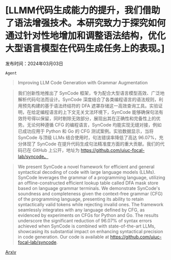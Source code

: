 # [LLMM代码生成能力的提升，我们借助了语法增强技术。本研究致力于探究如何通过针对性地增加和调整语法结构，优化大型语言模型在代码生成任务上的表现。]

发布时间：2024年03月03日

`Agent`

> Improving LLM Code Generation with Grammar Augmentation

> 我们创新性地推出了 SynCode 框架，专为配合大型语言模型高效、广泛地解析代码句法而设计。SynCode 深度结合了各类编程语言的语法规则，利用预先构建的基于语法终结符的 DFA 遮罩存储这一高效查询工具。实验证明，在给定编程语言的上下文无关文法环境下，SynCode 能够确保句法有效符号得以保留，同时剔除无效部分，展现出其在正确性和完备性上的优势。无论何种遵循 CFG 的编程语言，SynCode 均能实现无缝对接，例如已成功应用于 Python 和 Go 的 CFG 测试案例。实验数据显示，当将 SynCode 与顶级 LLMs 结合使用时，句法错误率降低了高达 96.07%，充分体现了 SynCode 在提升代码生成句法精准度方面的重大贡献。我们的代码已在 GitHub 上公开，地址为 https://github.com/uiuc-focal-lab/syncode。

> We present SynCode a novel framework for efficient and general syntactical decoding of code with large language models (LLMs). SynCode leverages the grammar of a programming language, utilizing an offline-constructed efficient lookup table called DFA mask store based on language grammar terminals. We demonstrate SynCode's soundness and completeness given the context-free grammar (CFG) of the programming language, presenting its ability to retain syntactically valid tokens while rejecting invalid ones. The framework seamlessly integrates with any language defined by CFG, as evidenced by experiments on CFGs for Python and Go. The results underscore the significant reduction of 96.07% of syntax errors achieved when SynCode is combined with state-of-the-art LLMs, showcasing its substantial impact on enhancing syntactical precision in code generation.
  Our code is available at https://github.com/uiuc-focal-lab/syncode.

[Arxiv](https://arxiv.org/abs/2403.01632)